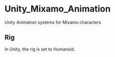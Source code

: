 # Unity_Mixamo_Animation
Unity Animation systems for Mixamo characters 

## Rig

In Unity, the rig is set to Humanoid.

